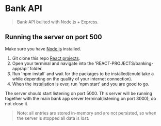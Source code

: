 # Bank API

> Bank API builted with Node.js + Express.

## Running the server on port 500

Make sure you have [Node.js](https://nodejs.org/en) installed.

1. Git clone this repo [React projects](https://github.com/samulikn/react-projects).
2. Open your terminal and navigate into the 'REACT-PROJECTS/banking-app/api' folder.
3. Run 'npm install' and wait for the packages to be installed(could take a while depending on the quality of your internet connection).
4. When the installation is over, run 'npm start' and you are good to go.

The server should start listening on port 5000. This server will be running together with the main bank app server terminal(listening on port 3000), do not close it.

> Note: all entries are stored in-memory and are not persisted, so when the server is stopped all data is lost.